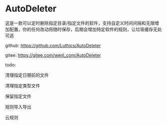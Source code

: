 # AutoDeleter

这是一款可以定时删除指定目录/指定文件的软件，支持自定义时间间隔和无限增加配置，你的任何改动将随时保存，后期会增加特定软件的规则，让垃圾缓存无处可逃

github: https://github.com/Luthics/AutoDeleter

gitee: https://gitee.com/wenl_com/AutoDeleter

todo:

清理指定日期前的文件

清理指定类型文件

保留指定文件

规则导入导出

云规则